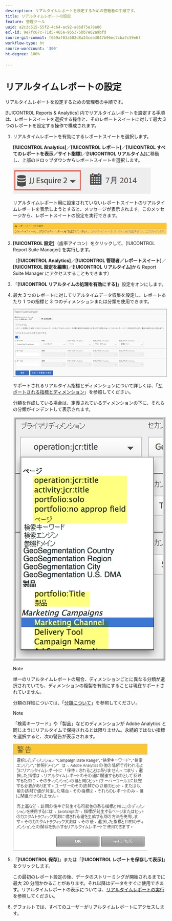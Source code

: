 ```yaml
---
description: リアルタイムレポートを設定するための管理者の手順です。
title: リアルタイムレポートの設定
feature: 管理ツール
uuid: a2c3c515-55f2-4c64-ac92-a86d75e78a86
exl-id: 9e7fc67c-71d5-465a-9553-5bb7e02a9bfd
source-git-commit: f669af03a502d8a24cea3047b96ec7cba7c59e6f
workflow-type: ht
source-wordcount: '300'
ht-degree: 100%

---
```


# リアルタイムレポートの設定

リアルタイムレポートを設定するための管理者の手順です。

[!UICONTROL Reports &amp; Analytics] 内でリアルタイムレポートを設定する手順は、レポートスイートを選択する操作と、そのレポートスイートに対して最大 3 つのレポートを設定する操作で構成されます。

1. リアルタイムレポートを有効にするレポートスイートを選択します。

   **[!UICONTROL Analytics]**／**[!UICONTROL レポート]**／**[!UICONTROL すべてのレポートを表示／サイト指標]**／**[!UICONTROL リアルタイム]**&#x200B;に移動し、上部のドロップダウンからレポートスイートを選択します。

   ![](assets/report_suite_selector.png)

   リアルタイムレポート用に設定されていないレポートスイートのリアルタイムレポートを表示しようとすると、メッセージが表示されます。このメッセージから、レポートスイートの設定を実行できます。

   ![](assets/rep_suite_not_set_up.png)

1. **[!UICONTROL 設定]**（歯車アイコン）をクリックして、[!UICONTROL Report Suite Manager] を実行します。

   （**[!UICONTROL Analytics]**／**[!UICONTROL 管理者／レポートスイート]**／**[!UICONTROL 設定を編集]**／**[!UICONTROL リアルタイム]**&#x200B;から Report Suite Manager にアクセスすることもできます）

1. 「**[!UICONTROL リアルタイムの処理を有効にする]**」設定をオンにします。
1. 最大 3 つのレポートに対してリアルタイムデータ収集を設定し、レポートあたり 1 つの指標と 3 つのディメンションまたは分類を使用できます。

   ![](assets/real_time_admin.png)

   サポートされるリアルタイム指標とディメンションについて詳しくは、「[サポートされる指標とディメンション](/help/components/c-real-time-reporting/realtime-metrics.md)」を参照してください。

   分類を作成している場合は、定義されているディメンションの下に、それらの分類がインデントして表示されます。

   ![](assets/classifications.png)

   >[!NOTE]
   >
   >単一のリアルタイムレポートの場合、ディメンションごとに異なる分類が選択されていても、ディメンションの複製を有効にすることは現在サポートされていません。

   分類の詳細については、「[分類について](/help/components/classifications/c-classifications.md)」を参照してください。

   >[!NOTE]
   >
   >「検索キーワード」や「製品」などのディメンションが Adobe Analytics と同じようにリアルタイムで保持されるとは限りません。永続的ではない指標を選択すると、次の警告が表示されます。

   ![](assets/warning_dimensions.png)

1. 「**[!UICONTROL 保存]**」または「**[!UICONTROL レポートを保存して表示]**」をクリックします。

   この最初のレポート設定の後、データのストリーミングが開始されるまでに最大 20 分間かかることがあります。それ以降はデータをすぐに使用できます。リアルタイムレポートの表示については、[リアルタイムレポートの実行](https://experienceleague.adobe.com/docs/analytics/analyze/reports-analytics/t-running-report-types.html?lang=ja)を参照してください。

1. デフォルトでは、すべてのユーザーがリアルタイムレポートにアクセスします。
